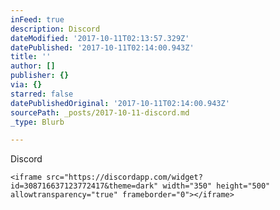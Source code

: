 ```yaml
---
inFeed: true
description: Discord
dateModified: '2017-10-11T02:13:57.329Z'
datePublished: '2017-10-11T02:14:00.943Z'
title: ''
author: []
publisher: {}
via: {}
starred: false
datePublishedOriginal: '2017-10-11T02:14:00.943Z'
sourcePath: _posts/2017-10-11-discord.md
_type: Blurb

---
```

Discord

    <iframe src="https://discordapp.com/widget?id=308716637123772417&theme=dark" width="350" height="500" allowtransparency="true" frameborder="0"></iframe>
